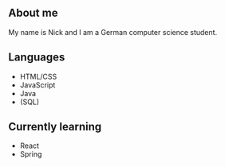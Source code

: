 ## About me
My name is Nick and I am a German computer science student.

## Languages
- HTML/CSS
- JavaScript
- Java
- (SQL)

## Currently learning
- React
- Spring

<!---
itsTrenzen/itsTrenzen is a ✨ special ✨ repository because its `README.md` (this file) appears on your GitHub profile.
You can click the Preview link to take a look at your changes.
--->
